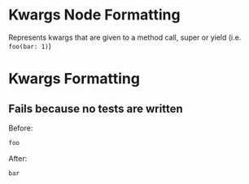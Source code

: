 <!-- BEGIN_AUTOGENERATED -->
# Kwargs Node Formatting

Represents kwargs that are given to a method call, super or yield (i.e. `foo(bar: 1)`)
<!-- END_AUTOGENERATED -->
# Kwargs Formatting

## Fails because no tests are written

Before:
```ruby
foo
```

After:
```ruby
bar
```
